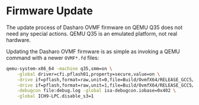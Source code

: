 # Firmware Update

The update process of Dasharo OVMF firmware on QEMU Q35 does not need any
special actions. QEMU Q35 is an emulated platform, not real hardware.

Updating the Dasharo OVMF firmware is as simple as invoking a QEMU command
with a newer `OVMF*.fd` files:

```bash
qemu-system-x86_64 -machine q35,smm=on \
	-global driver=cfi.pflash01,property=secure,value=on \
	-drive if=pflash,format=raw,unit=0,file=Build/OvmfX64/RELEASE_GCC5/FV/OVMF_CODE.fd,readonly=on \
	-drive if=pflash,format=raw,unit=1,file=Build/OvmfX64/RELEASE_GCC5/FV/OVMF_VARS.fd \
	-debugcon file:debug.log -global isa-debugcon.iobase=0x402 \
	-global ICH9-LPC.disable_s3=1
```
